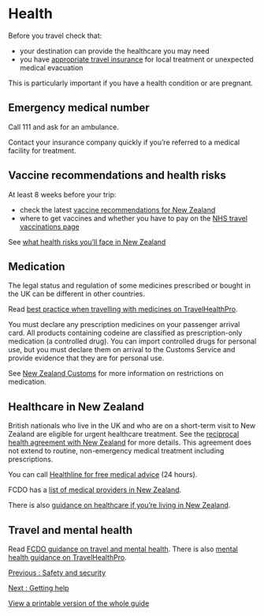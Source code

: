 # Health

Before you travel check that:

* your destination can provide the healthcare you may need
* you have [appropriate travel insurance](https://www.gov.uk/guidance/foreign-travel-insurance) for local treatment or unexpected medical evacuation

This is particularly important if you have a health condition or are pregnant.

## Emergency medical number

Call 111 and ask for an ambulance.

Contact your insurance company quickly if you’re referred to a medical facility for treatment.

## Vaccine recommendations and health risks

At least 8 weeks before your trip:

* check the latest [vaccine recommendations for New Zealand](https://travelhealthpro.org.uk/country/162/new-zealand#Vaccine_Recommendations)
* where to get vaccines and whether you have to pay on the [NHS travel vaccinations page](https://www.nhs.uk/conditions/travel-vaccinations/)

See [what health risks you’ll face in New Zealand](https://travelhealthpro.org.uk/country/162/new-zealand)

## Medication

The legal status and regulation of some medicines prescribed or bought in the UK can be different in other countries.

Read [best practice when travelling with medicines on TravelHealthPro](https://travelhealthpro.org.uk/factsheet/43/medicines-abroad).

You must declare any prescription medicines on your passenger arrival card. All products containing codeine are classified as prescription-only medication (a controlled drug). You can import controlled drugs for personal use, but you must declare them on arrival to the Customs Service and provide evidence that they are for personal use.

See [New Zealand Customs](https://www.health.govt.nz/our-work/regulation-health-and-disability-system/medicines-control/bringing-medicines-new-zealand) for more information on restrictions on medication.

## Healthcare in New Zealand

British nationals who live in the UK and who are on a short-term visit to New Zealand are eligible for urgent healthcare treatment. See the [reciprocal health agreement with New Zealand](https://www.tewhatuora.govt.nz/our-health-system/eligibility-for-publicly-funded-health-services/reciprocal-health-agreements#summaries) for more details. This agreement does not extend to routine, non-emergency medical treatment including prescriptions.

You can call [Healthline for free medical advice](https://info.health.nz/services-support/healthline) (24 hours).

FCDO has a [list of medical providers in New Zealand](https://www.gov.uk/government/publications/new-zealand-list-of-medical-facilities-and-funeral-directors).

There is also [guidance on healthcare if you’re living in New Zealand](https://www.gov.uk/guidance/living-in-new-zealand).

## Travel and mental health

Read [FCDO guidance on travel and mental health](https://www.gov.uk/guidance/foreign-travel-advice-for-people-with-mental-health-issues). There is also [mental health guidance on TravelHealthPro](https://travelhealthpro.org.uk/factsheet/85/travelling-with-mental-health-conditions).

[Previous
:
Safety and security](/foreign-travel-advice/new-zealand/safety-and-security)

[Next
:
Getting help](/foreign-travel-advice/new-zealand/getting-help)

[View a printable version of the whole guide](/foreign-travel-advice/new-zealand/print)